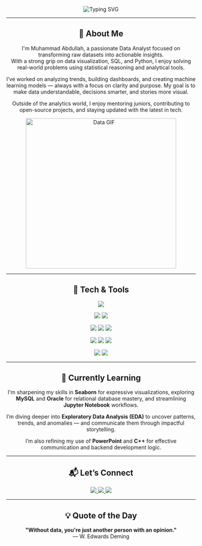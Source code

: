 <!-- Animated Typing Intro -->
<p align="center">
  <img src="https://readme-typing-svg.demolab.com?font=Fira+Code&size=25&duration=3000&pause=1000&color=00F7FF&center=true&vCenter=true&width=600&lines=Hey+there!+I'm+Muhammad+Abdullah+Kidwai;Data+Analyst+%7C+ML+Explorer+%7C+Insight+Generator" alt="Typing SVG" />
</p>

---

<h2 align="center">📌 About Me</h2>

<p align="center">
I'm Muhammad Abdullah, a passionate Data Analyst focused on transforming raw datasets into actionable insights.<br>
With a strong grip on data visualization, SQL, and Python, I enjoy solving real-world problems using statistical reasoning and analytical tools.
</p>

<p align="center">
I’ve worked on analyzing trends, building dashboards, and creating machine learning models — always with a focus on clarity and purpose. 
My goal is to make data understandable, decisions smarter, and stories more visual.
</p>

<p align="center">
Outside of the analytics world, I enjoy mentoring juniors, contributing to open-source projects, and staying updated with the latest in tech.
</p>

<p align="center">
  <img src="https://media.giphy.com/media/qgQUggAC3Pfv687qPC/giphy.gif" width="400" alt="Data GIF"/>
</p>

---

<h2 align="center">🧠 Tech & Tools</h2>

<!-- Pyramid layout with color badges -->
<p align="center">
  <img src="https://img.shields.io/badge/Python-3776AB?style=for-the-badge&logo=python&logoColor=white"/>
</p>
<p align="center">
  <img src="https://img.shields.io/badge/Numpy-013243?style=for-the-badge&logo=numpy&logoColor=white"/>
  <img src="https://img.shields.io/badge/Pandas-150458?style=for-the-badge&logo=pandas&logoColor=white"/>
</p>
<p align="center">
  <img src="https://img.shields.io/badge/Matplotlib-11557c?style=for-the-badge&logo=matplotlib&logoColor=white"/>
  <img src="https://img.shields.io/badge/Seaborn-0E4C92?style=for-the-badge&logoColor=white"/>
  <img src="https://img.shields.io/badge/EDA-4CAF50?style=for-the-badge&logoColor=white"/>
</p>
<p align="center">
  <img src="https://img.shields.io/badge/MySQL-00758F?style=for-the-badge&logo=mysql&logoColor=white"/>
  <img src="https://img.shields.io/badge/Oracle-F80000?style=for-the-badge&logo=oracle&logoColor=white"/>
  <img src="https://img.shields.io/badge/Jupyter-F37626?style=for-the-badge&logo=jupyter&logoColor=white"/>
</p>
<p align="center">
  <img src="https://img.shields.io/badge/PowerPoint-B7472A?style=for-the-badge&logo=microsoft-powerpoint&logoColor=white"/>
  <img src="https://img.shields.io/badge/C++-00599C?style=for-the-badge&logo=c%2B%2B&logoColor=white"/>
</p>

---

<h2 align="center">🚧 Currently Learning</h2>

<p align="center">
I'm sharpening my skills in <strong>Seaborn</strong> for expressive visualizations, exploring <strong>MySQL</strong> and <strong>Oracle</strong> for relational database mastery, and streamlining <strong>Jupyter Notebook</strong> workflows.
</p>

<p align="center">
I’m diving deeper into <strong>Exploratory Data Analysis (EDA)</strong> to uncover patterns, trends, and anomalies — and communicate them through impactful storytelling.
</p>

<p align="center">
I’m also refining my use of <strong>PowerPoint</strong> and <strong>C++</strong> for effective communication and backend development logic.
</p>

---

<h2 align="center">📬 Let’s Connect</h2>

<p align="center">
  <a href="mailto:abdullahkidwai45@gmail.com">
    <img src="https://img.shields.io/badge/Gmail-D14836?style=for-the-badge&logo=gmail&logoColor=white"/>
  </a>
  <a href="https://www.linkedin.com/in/muhammad-abdullah-kidwai-8977462a4">
    <img src="https://img.shields.io/badge/LinkedIn-0077B5?style=for-the-badge&logo=linkedin&logoColor=white"/>
  </a>
  <a href="https://github.com/MuhammadAbdullahKidwai2005">
    <img src="https://img.shields.io/badge/GitHub-181717?style=for-the-badge&logo=github&logoColor=white"/>
  </a>
</p>

---

<h2 align="center">💡 Quote of the Day</h2>

<p align="center">
  <strong>"Without data, you're just another person with an opinion."</strong><br>
  — W. Edwards Deming
</p>
